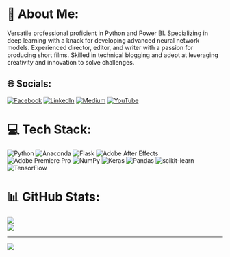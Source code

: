 # 💫 About Me:
Versatile professional proficient in Python and Power BI. Specializing in
deep learning with a knack for developing advanced neural network
models. Experienced director, editor, and writer with a passion for
producing short films. Skilled in technical blogging and adept at leveraging
creativity and innovation to solve challenges.


## 🌐 Socials:
[![Facebook](https://img.shields.io/badge/Facebook-%231877F2.svg?logo=Facebook&logoColor=white)](https://facebook.com/samarth_4_real) [![LinkedIn](https://img.shields.io/badge/LinkedIn-%230077B5.svg?logo=linkedin&logoColor=white)](https://linkedin.com/in/samarthborade) [![Medium](https://img.shields.io/badge/Medium-12100E?logo=medium&logoColor=white)](https://medium.com/@samarthborade007) [![YouTube](https://img.shields.io/badge/YouTube-%23FF0000.svg?logo=YouTube&logoColor=white)](https://youtube.com/@samarthborade7721) 

# 💻 Tech Stack:
![Python](https://img.shields.io/badge/python-3670A0?style=for-the-badge&logo=python&logoColor=ffdd54) ![Anaconda](https://img.shields.io/badge/Anaconda-%2344A833.svg?style=for-the-badge&logo=anaconda&logoColor=white) ![Flask](https://img.shields.io/badge/flask-%23000.svg?style=for-the-badge&logo=flask&logoColor=white) ![Adobe After Effects](https://img.shields.io/badge/Adobe%20After%20Effects-9999FF.svg?style=for-the-badge&logo=Adobe%20After%20Effects&logoColor=white) ![Adobe Premiere Pro](https://img.shields.io/badge/Adobe%20Premiere%20Pro-9999FF.svg?style=for-the-badge&logo=Adobe%20Premiere%20Pro&logoColor=white) ![NumPy](https://img.shields.io/badge/numpy-%23013243.svg?style=for-the-badge&logo=numpy&logoColor=white) ![Keras](https://img.shields.io/badge/Keras-%23D00000.svg?style=for-the-badge&logo=Keras&logoColor=white) ![Pandas](https://img.shields.io/badge/pandas-%23150458.svg?style=for-the-badge&logo=pandas&logoColor=white) ![scikit-learn](https://img.shields.io/badge/scikit--learn-%23F7931E.svg?style=for-the-badge&logo=scikit-learn&logoColor=white) ![TensorFlow](https://img.shields.io/badge/TensorFlow-%23FF6F00.svg?style=for-the-badge&logo=TensorFlow&logoColor=white)
# 📊 GitHub Stats:
![](https://github-readme-streak-stats.herokuapp.com/?user=samarthborade007&theme=dark&hide_border=false)<br/>
![](https://github-readme-stats.vercel.app/api/top-langs/?username=samarthborade007&theme=dark&hide_border=false&include_all_commits=false&count_private=false&layout=compact)

---
[![](https://visitcount.itsvg.in/api?id=samarthborade007&icon=0&color=0)](https://visitcount.itsvg.in)

<!-- Proudly created with GPRM ( https://gprm.itsvg.in ) -->
